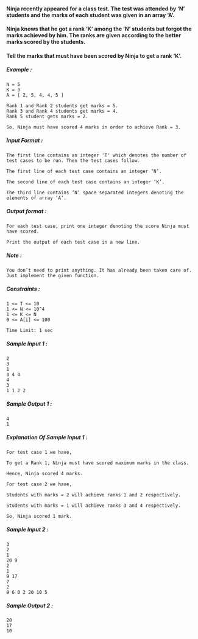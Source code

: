 <div _ngcontent-serverapp-c215="" class="description ng-star-inserted"><h4 id="ninja-recently-appeared-for-a-class-test-the-test-was-attended-by-n-students-and-the-marks-of-each-student-was-given-in-an-array-a">Ninja recently appeared for a class test. The test was attended by ‘N’ students and the marks of each student was given in an array ‘A’.</h4>

<h4 id="ninja-knows-that-he-got-a-rank-k-among-the-n-students-but-forgot-the-marks-achieved-by-him-the-ranks-are-given-according-to-the-better-marks-scored-by-the-students">Ninja knows that he got a rank ‘K’ among the ‘N’ students but forgot the marks achieved by him. The ranks are given according to the better marks scored by the students.</h4>

<h4 id="tell-the-marks-that-must-have-been-scored-by-ninja-to-get-a-rank-k">Tell the marks that must have been scored by Ninja to get a rank ‘K’.</h4>

<h5 id="example">Example :</h5>

<pre><code>N = 5
K = 3
A = [ 2, 5, 4, 4, 5 ]

Rank 1 and Rank 2 students get marks = 5.
Rank 3 and Rank 4 students get marks = 4.
Rank 5 student gets marks = 2.

So, Ninja must have scored 4 marks in order to achieve Rank = 3.
</code></pre>

<h5 id="input-format">Input Format :</h5>

<pre><code>The first line contains an integer 'T' which denotes the number of test cases to be run. Then the test cases follow.

The first line of each test case contains an integer ‘N’.

The second line of each test case contains an integer ‘K’.

The third line contains ‘N’ space separated integers denoting the elements of array ‘A’.
</code></pre>

<h5 id="output-format">Output format :</h5>

<pre><code>For each test case, print one integer denoting the score Ninja must have scored.

Print the output of each test case in a new line.
</code></pre>

<h5 id="note">Note :</h5>

<pre><code>You don’t need to print anything. It has already been taken care of. Just implement the given function.
</code></pre>

<h5 id="constraints">Constraints :</h5>

<pre><code>1 &lt;= T &lt;= 10
1 &lt;= N &lt;= 10^4
1 &lt;= K &lt;= N
0 &lt;= A[i] &lt;= 100

Time Limit: 1 sec
</code></pre>
</div>
<div _ngcontent-serverapp-c215="" class="description ng-star-inserted"><h5>Sample Input 1 :</h5>

<pre><code>2
3
1
3 4 4
4
3
1 1 2 2 
</code></pre>

<h5>Sample Output 1 :</h5>

<pre><code>4
1
</code></pre>

<h5>Explanation Of Sample Input 1 :</h5>

<pre><code>For test case 1 we have, 

To get a Rank 1, Ninja must have scored maximum marks in the class.

Hence, Ninja scored 4 marks.

For test case 2 we have,

Students with marks = 2 will achieve ranks 1 and 2 respectively.

Students with marks = 1 will achieve ranks 3 and 4 respectively.

So, Ninja scored 1 mark.
</code></pre>

<h5>Sample Input 2 :</h5>

<pre><code>3
2
1
20 9 
2
1
9 17 
7
2
9 6 0 2 20 10 5 
</code></pre>

<h5>Sample Output 2 :</h5>

<pre><code>20
17
10
</code></pre>
</div>
